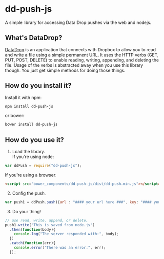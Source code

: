 # dd-push-js
A simple library for accessing Data Drop pushes via the web and nodejs.  

## What's DataDrop?
[DataDrop](https://www.datadropapp.com) is an application that connects with Dropbox to allow you to 
read and write a file using a simple permanent URL. It uses the HTTP verbs (GET, PUT, POST, DELETE) to 
enable reading, writing, appending, and deleting the file.  Usage of the verbs is abstracted away when you use 
this library though.  You just get simple methods for doing those things.  

## How do you install it?
Install it with npm: 
```bash
npm install dd-push-js
```
or bower:
```bash
bower install dd-push-js
```

## How do you use it?  

1.  Load the library.   
  If you're using node:
  ```javascript
  var ddPush = require("dd-push-js");
  ```
  If you're using a browser:
  ```html
  <script src="bower_components/dd-push-js/dist/dd-push.min.js"></script>
  ```  
  
2. Config the push.
  ```javascript
  var push1 = ddPush.push({url : "#### your url here ###", key: "#### your key here ###"});
  ```
  
3. Do your thing!
  ```javascript
  // use read, write, append, or delete.
  push1.write("This is saved from node.js")
    .then(function(body){
      console.log("The server responded with:", body);
    })
    .catch(function(err){
      console.error("There was an error:", err);
    });
  ```
